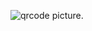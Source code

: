 



![qrcode picture.]([https://content.codecademy.com/courses/learn-cpp/community-challenge/highfive.gif](https://raw.githubusercontent.com/jgwentworth92/qrProg/main/readme_images/project_changed.png)https://raw.githubusercontent.com/jgwentworth92/qrProg/main/readme_images/project_changed.png 'qrcode')
